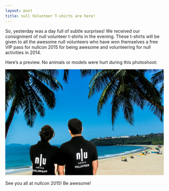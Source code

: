 ```yaml
---
layout: post
title: null Volunteer T-shirts are here!
---
```


So, yesterday was a day full of subtle surprises! We received our consignment of null volunteer t-shirts in the evening. These t-shirts will be given to all the awesome null volunteers who have won themselves a free VIP pass for nullcon 2015 for being awesome and volunteering for null activities in 2014.

<!--more-->

Here’s a preview. No animals or models were hurt during this photoshoot:

![nullvolunteers](/images/volunteers.jpg)

See you all at nullcon 2015! Be awesome!